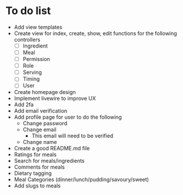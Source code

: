# To do list

- Add view templates
- Create view for index, create, show, edit functions for the following controllers
  - [ ] Ingredient
  - [ ] Meal
  - [ ] Permission
  - [ ] Role
  - [ ] Serving
  - [ ] Timing
  - [ ] User
- Create homepage design
- Implement livewire to improve UX
- Add 2fa
- Add email verification
- Add profile page for user to do the following
  - Change password
  - Change email
    - This email will need to be verified
  - Change name
- Create a good README.md file
- Ratings for meals
- Search for meals/ingredients
- Comments for meals
- Dietary tagging
- Meal Categories (dinner/lunch/pudding/savoury/sweet)
- Add slugs to meals